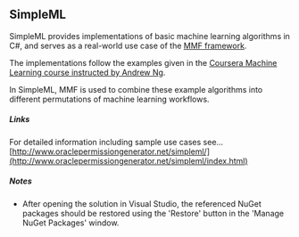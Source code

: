SimpleML
---
SimpleML provides implementations of basic machine learning algorithms in C#, and serves as a real-world use case of the [MMF framework](https://github.com/alastairwyse/MathematicsModularFramework/).

The implementations follow the examples given in the [Coursera Machine Learning course instructed by Andrew Ng](https://www.coursera.org/learn/machine-learning).

In SimpleML, MMF is used to combine these example algorithms into different permutations of machine learning workflows.

##### Links

For detailed information including sample use cases see...<br>
[http://www.oraclepermissiongenerator.net/simpleml/](http://www.oraclepermissiongenerator.net/simpleml/index.html)

##### Notes
- After opening the solution in Visual Studio, the referenced NuGet packages should be restored using the 'Restore' button in the 'Manage NuGet Packages' window.